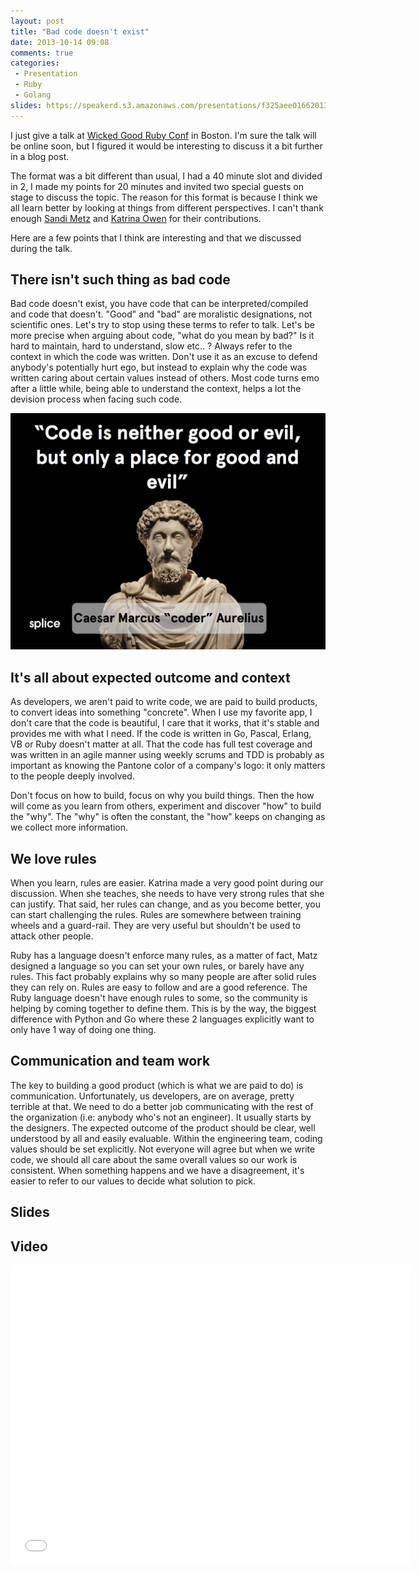 ```yaml
---
layout: post
title: "Bad code doesn't exist"
date: 2013-10-14 09:08
comments: true
categories: 
 - Presentation
 - Ruby
 - Golang
slides: https://speakerd.s3.amazonaws.com/presentations/f325aee016620131a63906e09cf22df5/wickedbadruby-2013.pdf
---
```


I just give a talk at [Wicked Good Ruby Conf](http://wickedgoodruby.com/) in Boston. I'm sure the talk will be online soon, but I figured it would be interesting to discuss it a bit further in a blog post.

The format was a bit different than usual, I had a 40 minute slot and
divided in 2, I made my points for 20 minutes and invited two special
guests on stage to discuss the topic. The reason for this format is
because I think we all learn better by looking at things from different
perspectives. I can't thank enough [Sandi Metz](http://www.sandimetz.com/) and [Katrina Owen](http://kytrinyx.com/) for their contributions.

Here are a few points that I think are interesting and
that we discussed during the talk.

## There isn't such thing as bad code

Bad code doesn't exist, you have code that can be interpreted/compiled and code that doesn't.
"Good" and "bad" are moralistic designations, not scientific ones.
Let's try to stop using these terms to refer to talk. Let's be more
precise when arguing about code, "what do you mean by bad?" Is it
hard to maintain, hard to understand, slow etc.. ?
Always refer to the context in which the code was written. Don't use it
as an excuse to defend anybody's potentially hurt ego, but instead to
explain why the code was written caring about certain values instead of
others. Most code turns emo after a little while, being able to
understand the context, helps a lot the devision process when facing
such code.

![Bad code](/images/matt_aimonetti-code_apology.jpg)

## It's all about expected outcome and context

As developers, we aren't paid to write code, we are paid to build
products, to convert ideas into something "concrete". When I use my
favorite app, I don't care that the code is beautiful, I care that it
works, that it's stable and provides me with what I need. If the code is
written in Go, Pascal, Erlang, VB or Ruby doesn't matter at all. That the
code has full test coverage and was written in an agile manner using
weekly scrums and TDD is probably as important as knowing the Pantone
color of a company's logo: it only matters to the people deeply
involved.

Don't focus on how to build, focus on why you build things. Then the how
will come as you learn from others, experiment and discover "how" to build
the "why". The "why" is often the constant, the "how" keeps on changing
as we collect more information.

## We love rules

When you learn, rules are easier. Katrina made a very good point during
our discussion. When she teaches, she needs to have very strong rules
that she can justify. That said, her rules can change, and as you become
better, you can start challenging the rules. Rules are somewhere between
training wheels and a guard-rail. They are very useful but shouldn't be
used to attack other people.

Ruby has a language doesn't enforce many rules, as a matter of fact,
Matz designed a language so you can set your own rules, or barely have
any rules.
This fact probably explains why so many people are after solid rules
they can rely on. Rules are easy to follow and are a good reference.
The Ruby language doesn't have enough rules to some, so the community is
helping by coming together to define them. 
This is by the way, the biggest difference with Python and Go where
these 2 languages explicitly want to only have 1 way of doing one thing.


## Communication and team work

The key to building a good product (which is what we are paid to do) is
communication. Unfortunately, us developers, are on average, pretty
terrible at that.
We need to do a better job communicating with the rest of the
organization (i.e: anybody who's not an engineer). It usually starts by
the designers. The expected outcome of the product should be clear, well
understood by all and easily evaluable.
Within the engineering team, coding values should be set explicitly.
Not everyone will agree but when we write code, we should all care about
the same overall values so our work is consistent. When something
happens and we have a disagreement, it's easier to refer to our values
to decide what solution to pick.


## Slides

<script async class="speakerdeck-embed" data-id="f325aee016620131a63906e09cf22df5" data-ratio="1.33333333333333" src="//speakerdeck.com/assets/embed.js"></script>

## Video

<iframe width="640" height="480" src="//www.youtube.com/embed/VO-NvnZfMA4" frameborder="0" allowfullscreen></iframe>
